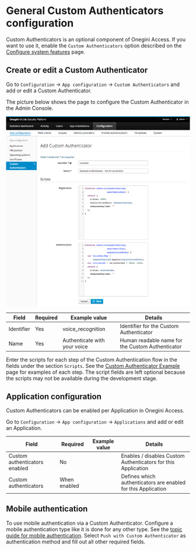 # General Custom Authenticators configuration

Custom Authenticators is an optional component of Onegini Access. If you want to use it, enable the `Custom Authenticators` option described on the [Configure system features](../technical-app-management/system-features-config/system-features-config.md) page.

## Create or edit a Custom Authenticator

Go to `Configuration` → `App configuration` → `Custom Authenticators` and add or edit a Custom Authenticator.

The picture below shows the page to configure the Custom Authenticator in the Admin Console.

![Custom Authenticator form](img/custom-authenticator-add-form.png)

| Field                   | Required | Example value                | Details
|-------------------------|----------|------------------------------|------------------------------------------------------------------------------------------------
| Identifier              | Yes      | voice_recognition            | Identifier for the Custom Authenticator 
| Name                    | Yes      | Authenticate with your voice | Human readable name for the Custom Authenticator

Enter the scripts for each step of the Custom Authentication flow in the fields under the section `Scripts`. See the [Custom Authenticator Example](custom-authenticator-example.md) page for examples of each step. The script fields are left optional because the scripts may not be available during the development stage.

## Application configuration

Custom Authenticators can be enabled per Application in Onegini Access. 

Go to `Configuration` → `App configuration` → `Applications` and add or edit an Application.

| Field                             | Required     | Example value       | Details
|-----------------------------------|--------------|---------------------|------------------------------------------------------------------------------------------------
| Custom authenticators enabled     | No           |                     | Enables / disables Custom Authenticators for this Application
| Custom authenticators             | When enabled |                     | Defines which authenticators are enabled for this Application

## Mobile authentication

To use mobile authentication via a Custom Authenticator. Configure a mobile authentication type like it is done for any other type. See the [topic guide for 
mobile authentication](../mobile-apps/mobile-authentication/mobile-authentication.md#configure-mobile-authentication-types). Select 
`Push with Custom Authenticator` as authentication method and fill out all other required fields.
